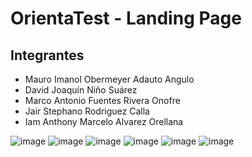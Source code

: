 # OrientaTest - Landing Page
## Integrantes
+ Mauro Imanol Obermeyer Adauto Angulo
+ David Joaquín Niño Suárez
+ Marco Antonio Fuentes Rivera Onofre
+ Jair Stephano Rodriguez Calla
+ Iam Anthony Marcelo Alvarez Orellana

![image](https://github.com/mauroadauto6/IngSoftware-Ciclo7/assets/65085844/f243b026-a75b-41da-9c62-db550959050a)
![image](https://github.com/mauroadauto6/IngSoftware-Ciclo7/assets/65085844/a9770f83-d2e0-46eb-a86d-0ed42af69da9)
![image](https://github.com/mauroadauto6/IngSoftware-Ciclo7/assets/65085844/fde6100c-9334-4433-bf03-ab1e79a56dd5)
![image](https://github.com/mauroadauto6/IngSoftware-Ciclo7/assets/65085844/5bd61fe2-0479-451a-9514-8fa89daeed3d)
![image](https://github.com/mauroadauto6/IngSoftware-Ciclo7/assets/65085844/7819dbec-a939-4669-8f19-799871afeda0)
![image](https://github.com/mauroadauto6/IngSoftware-Ciclo7/assets/65085844/9b19f4ef-9582-41dc-81d7-d1d1437a20a5)

